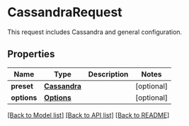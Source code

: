 # CassandraRequest

This request includes Cassandra and general configuration. 
## Properties
Name | Type | Description | Notes
------------ | ------------- | ------------- | -------------
**preset** | [**Cassandra**](Cassandra.md) |  | [optional] 
**options** | [**Options**](Options.md) |  | [optional] 

[[Back to Model list]](../README.md#documentation-for-models) [[Back to API list]](../README.md#documentation-for-api-endpoints) [[Back to README]](../README.md)


